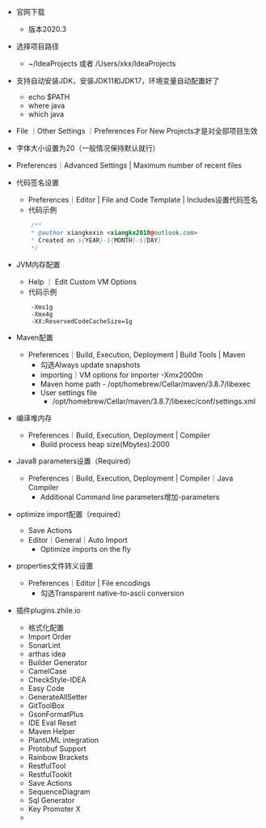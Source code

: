 - 官网下载
    - 版本2020.3
- 选择项目路径
    - ~/IdeaProjects  或者 /Users/xkx/IdeaProjects
- 支持自动安装JDK，安装JDK11和JDK17，环境变量自动配置好了
    - echo $PATH
    - where java
    - which java
- File ｜Other Settings ｜Preferences For New Projects才是对全部项目生效
- 字体大小设置为20（一般情况保持默认就行）
- Preferences｜Advanced Settings | Maximum number of recent files
- 代码签名设置
    - Preferences｜Editor | File and Code Template | Includes设置代码签名
    - 代码示例
    ```java
        /**
        * @author xiangkexin <xiangkx2018@outlook.com>
        * Created on ${YEAR}-${MONTH}-${DAY}    
        */
    ```

- JVM内存配置
    - Help ｜ Edit Custom VM Options
    - 代码示例
    ```
        -Xms1g
        -Xmx4g
        -XX:ReservedCodeCacheSize=1g
    ```

- Maven配置
    - Preferences｜Build, Execution, Deployment | Build Tools | Maven
        - 勾选Always update snapshots
        - importing｜VM options for importer -Xmx2000m
        - Maven home path 
                - /opt/homebrew/Cellar/maven/3.8.7/libexec
        - User settings file
            - /opt/homebrew/Cellar/maven/3.8.7/libexec/conf/settings.xml
- 编译堆内存
    - Preferences｜Build, Execution, Deployment | Compiler
        - Build process heap size(Mbytes):2000
- Java8 parameters设置（Required）
    - Preferences｜Build, Execution, Deployment | Compiler｜Java Compiler
        - Additional Command line parameters增加-parameters
- optimize import配置（required）
    - Save Actions
    - Editor｜General｜Auto Import
        - Optimize imports on the fly
- properties文件转义设置
    - Preferences｜Editor | File encodings
        - 勾选Transparent native-to-ascii conversion

- 插件plugins.zhile.io
    - 格式化配置
    - Import Order
    - SonarLint
    - arthas idea
    - Builder Generator
    - CamelCase
    - CheckStyle-IDEA
    - Easy Code
    - GenerateAllSetter
    - GitToolBox
    - GsonFormatPlus
    - IDE Eval Reset
    - Maven Helper
    - PlantUML integration
    - Protobuf Support
    - Rainbow Brackets
    - RestfulTool
    - RestfulTookit
    - Save Actions
    - SequenceDiagram
    - Sql Generator
    - Key Promoter X
    - 
    